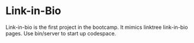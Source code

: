 # Link-in-Bio
Link-in-bio is the first project in the bootcamp. It mimics linktree link-in-bio pages.  Use bin/server to start up codespace.

